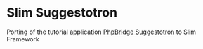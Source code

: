 Slim Suggestotron
=================

Porting of the tutorial application [PhpBridge Suggestotron](https://github.com/dshafik/suggestotron) to Slim Framework
